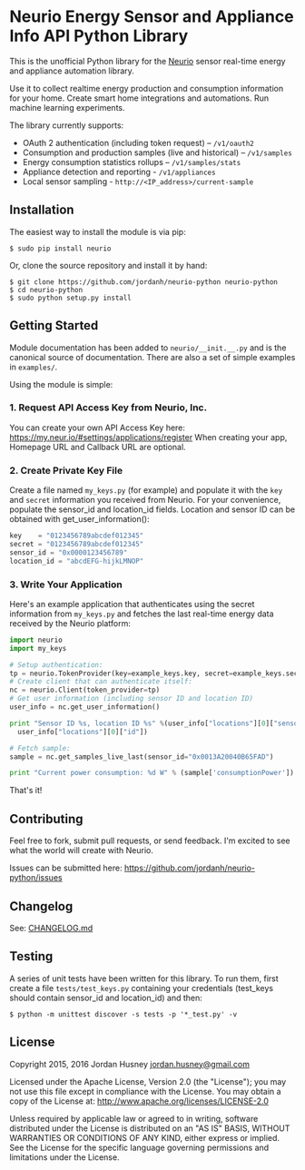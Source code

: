 # Neurio Energy Sensor and Appliance Info API Python Library

This is the unofficial Python library for the [Neurio](http://neur.io)
sensor real-time energy and appliance automation library.

Use it to collect realtime energy production and consumption information for
your home. Create smart home integrations and automations.
Run machine learning experiments.

The library currently supports:

 - OAuth 2 authentication (including token request) – `/v1/oauth2`
 - Consumption and production samples (live and historical) – `/v1/samples`
 - Energy consumption statistics rollups – `/v1/samples/stats`
 - Appliance detection and reporting - `/v1/appliances`
 - Local sensor sampling - `http://<IP_address>/current-sample`


## Installation

The easiest way to install the module is via pip:

    $ sudo pip install neurio

Or, clone the source repository and install it by hand:

    $ git clone https://github.com/jordanh/neurio-python neurio-python
    $ cd neurio-python
    $ sudo python setup.py install


## Getting Started

Module documentation has been added to `neurio/__init.__.py` and is the
canonical source of documentation. There are also a set of simple examples
in `examples/`.

Using the module is simple:

### 1. Request API Access Key from Neurio, Inc.

You can create your own API Access Key here:
https://my.neur.io/#settings/applications/register
When creating your app, Homepage URL and Callback URL are optional.

### 2. Create Private Key File

Create a file named `my_keys.py` (for example) and populate it with the
`key` and `secret` information you received from Neurio. For your convenience,
populate the sensor_id and location_id fields. Location and sensor ID can be
obtained with get_user_information():

```python
key    = "0123456789abcdef012345"
secret = "0123456789abcdef012345"
sensor_id = "0x0000123456789"
location_id = "abcdEFG-hijkLMNOP"
```

### 3. Write Your Application

Here's an example application that authenticates using the secret
information from `my_keys.py` and fetches the last real-time energy
data received by the Neurio platform:

```python
import neurio
import my_keys

# Setup authentication:
tp = neurio.TokenProvider(key=example_keys.key, secret=example_keys.secret)
# Create client that can authenticate itself:
nc = neurio.Client(token_provider=tp)
# Get user information (including sensor ID and location ID)
user_info = nc.get_user_information()

print "Sensor ID %s, location ID %s" %(user_info["locations"][0]["sensors"][0]["sensorId"],
  user_info["locations"][0]["id"])

# Fetch sample:
sample = nc.get_samples_live_last(sensor_id="0x0013A20040B65FAD")

print "Current power consumption: %d W" % (sample['consumptionPower'])
```

That's it!

## Contributing

Feel free to fork, submit pull requests, or send feedback. I'm excited
to see what the world will create with Neurio.

Issues can be submitted here: https://github.com/jordanh/neurio-python/issues

## Changelog

See: [CHANGELOG.md](./CHANGELOG.md)

## Testing

A series of unit tests have been written for this library. To run them,
first create a file `tests/test_keys.py` containing your credentials
(test_keys should contain sensor_id and location_id) and then:

    $ python -m unittest discover -s tests -p '*_test.py' -v

## License

Copyright 2015, 2016 Jordan Husney <jordan.husney@gmail.com>

Licensed under the Apache License, Version 2.0 (the "License");
you may not use this file except in compliance with the License.
You may obtain a copy of the License at: http://www.apache.org/licenses/LICENSE-2.0

Unless required by applicable law or agreed to in writing, software
distributed under the License is distributed on an "AS IS" BASIS,
WITHOUT WARRANTIES OR CONDITIONS OF ANY KIND, either express or implied.
See the License for the specific language governing permissions and
limitations under the License.
